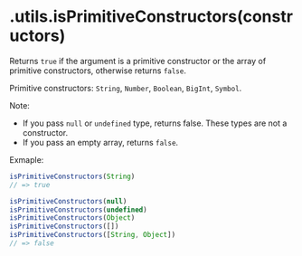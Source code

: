 # .utils.isPrimitiveConstructors(constructors)

Returns `true` if the argument is a primitive constructor or the array of primitive constructors, otherwise returns `false`.

Primitive constructors: `String`, `Number`, `Boolean`, `BigInt`, `Symbol`.

Note:

- If you pass `null` or `undefined` type, returns false. These types are not
  a constructor.
- If you pass an empty array, returns `false`.

Exmaple:

```javascript
isPrimitiveConstructors(String)
// => true

isPrimitiveConstructors(null)
isPrimitiveConstructors(undefined)
isPrimitiveConstructors(Object)
isPrimitiveConstructors([])
isPrimitiveConstructors([String, Object])
// => false
```
